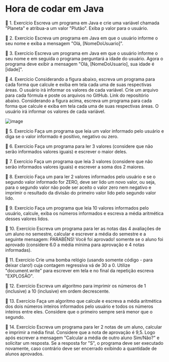 # Hora de codar em Java 

🔶 1. Exercício
Escreva um programa em Java e crie uma variável chamada "Planeta" e atribua-a um valor "Plutão". Exiba p valor para o usuário.

🔶 2. Exercício
Escreva um programa em Java em que o usuário informe o seu nome e exiba a mensagem "Olá, [NomeDoUsuario]".

🔶 3. Exercício
Escreva um programa em Java em que o usuário informe o seu nome e em seguida o programa perguntará a idade do usuário. Agora o programa deve exibir a mensagem "Olá, [NomeDoUsuario], sua idade é [idade]".

🔶 4. Exercício
Considerando a figura abaixo, escreva um programa para cada forma que calcule e exiba em tela cada uma de suas respectivas áreas. O usuário irá informar os valores de cada variável. Crie um arquivo para cada fórmula e poste os arquivos no GitHub. Link do repositório abaixo. Considerando a figura acima, escreva um programa para cada forma que calcule e exiba em tela cada uma de suas respectivas áreas. O usuário irá informar os valores de cada variável.

![image](https://user-images.githubusercontent.com/61972932/202878151-ed4c648f-a80f-4016-ac29-d19d3bf1c77d.png)

🔶 5. Exercício
Faça um programa que leia um valor informado pelo usuário e diga se o valor informado é positivo, negativo ou zero.

🔶 6. Exercício
Faça um programa para ler 3 valores (considere que não serão informados valores iguais) e escrever o maior deles.

🔶 7. Exercício
Faça um programa que leia 3 valores (considere que não serão informados valores iguais) e escrever a soma dos 2 maiores.

🔶 8. Exercício
Faça um para ler 2 valores informados pelo usuário e se o segundo valor informado for ZERO, deve ser lido um novo valor, ou seja, para o segundo valor não pode ser aceito o valor zero nem negativo e imprimir o resultado da divisão do primeiro valor lido pelo segundo valor lido.

🔶 9. Exercício
Faça um programa que leia 10 valores informados pelo usuário, calcule, exiba os números informados e escreva a média aritmética desses valores lidos.

🔶 10. Exercício
Escreva um programa para ler as notas das 4 avaliações de um aluno no semestre, calcular e escrever a média do semestre e a seguinte mensagem: PARABÉNS! Você foi aprovado! somente se o aluno foi aprovado (considere 6.0 a média mínima para aprovação e 4 notas informadas).

🔶 11. Exercício
Crie uma bomba relógio (usando somente código - para deixar claro!) cuja contagem regressiva vá de 30 a 0. Utilize "document.write" para escrever em tela e no final da repetição escreva "EXPLOSÃO".

🔶 12. Exercício
Escreva um algoritmo para imprimir os números de 1 (inclusive) a 10 (inclusive) em ordem decrescente.

🔶 13. Exercício
Faça um algoritmo que calcule e escreva a média aritmética dos dois números inteiros informados pelo usuário e todos os números inteiros entre eles. Considere que o primeiro sempre será menor que o segundo.

🔶 14. Exercício
Escreva um programa para ler 2 notas de um aluno, calcular e imprimir a média final. Considere que a nota de aprovação é 9,5. Logo após escrever a mensagem "Calcular a média de outro aluno Sim/Não?" e solicitar um resposta. Se a resposta for "S", o programa deve ser executado novamente, caso contrário deve ser encerrado exibindo a quantidade de alunos aprovados.

